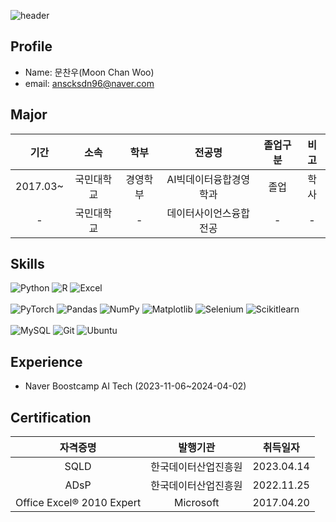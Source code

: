 ![header](https://capsule-render.vercel.app/api?type=rounded&color=timeGradient&height=200&section=header&text=Welcome%20to%20Chanwoo%27s%20Github%20&animation=twinkling&fontSize=50)

## Profile
* Name: 문찬우(Moon Chan Woo)
* email: anscksdn96@naver.com

## Major
| 기간 | 소속 | 학부 | 전공명 | 졸업구분 | 비고 |
| :------: | :------: | :------: | :------: | :------: | :------: |
|2017.03~| 국민대학교 | 경영학부 | AI빅데이터융합경영학과 | 졸업 | 학사 |
|-| 국민대학교 | - | 데이터사이언스융합전공 | - | - |

## Skills
![Python](https://img.shields.io/badge/python-3670A0?style=for-the-badge&logo=python&logoColor=ffdd54)
![R](https://img.shields.io/badge/r-%23276DC3.svg?style=for-the-badge&logo=r&logoColor=white)
![Excel](https://img.shields.io/badge/Excel-217346?style=for-the-badge&logo=Microsoft%20Excel&logoColor=white)
<br><br>
![PyTorch](https://img.shields.io/badge/PyTorch-%23EE4C2C.svg?style=for-the-badge&logo=PyTorch&logoColor=white)
![Pandas](https://img.shields.io/badge/pandas-%23150458.svg?style=for-the-badge&logo=pandas&logoColor=white)
![NumPy](https://img.shields.io/badge/numpy-%23013243.svg?style=for-the-badge&logo=numpy&logoColor=white)
![Matplotlib](https://img.shields.io/badge/Matplotlib-%23ff0000.svg?style=for-the-badge&logo=Matplotlib&logoColor=black)
![Selenium](https://img.shields.io/badge/-selenium-%43B02A?style=for-the-badge&logo=selenium&logoColor=white)
![Scikitlearn](https://img.shields.io/badge/scikit--learn-F7931E?style=for-the-badge&logo=scikitlearn&logoColor=white)
<br><br>
![MySQL](https://img.shields.io/badge/mysql-%2300f.svg?style=for-the-badge&logo=mysql&logoColor=white)
![Git](https://img.shields.io/badge/git-%23F05033.svg?style=for-the-badge&logo=git&logoColor=white)
![Ubuntu](https://img.shields.io/badge/Ubuntu-E95420?style=for-the-badge&logo=ubuntu&logoColor=white) 

## Experience
* Naver Boostcamp AI Tech (2023-11-06~2024-04-02)

## Certification
| 자격증명 | 발행기관 | 취득일자 |
| :------: | :------: | :------: |
| SQLD | 한국데이터산업진흥원 | 2023.04.14 |
| ADsP | 한국데이터산업진흥원 | 2022.11.25 |
| Office Excel® 2010 Expert | Microsoft | 2017.04.20 |
